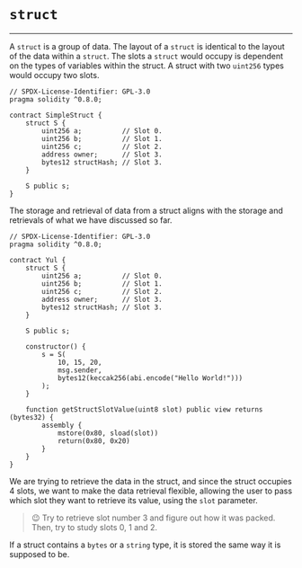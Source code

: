 # `struct`

---

A `struct` is a group of data. The layout of a `struct` is identical to the layout of the data within a `struct`. The slots a `struct` would occupy is dependent on the types of variables within the struct. A struct with two `uint256` types would occupy two slots.

```solidity
// SPDX-License-Identifier: GPL-3.0
pragma solidity ^0.8.0;

contract SimpleStruct {
    struct S {
        uint256 a;          // Slot 0.
        uint256 b;          // Slot 1.
        uint256 c;          // Slot 2.
        address owner;      // Slot 3.
        bytes12 structHash; // Slot 3.
    }

    S public s;
}
```

The storage and retrieval of data from a struct aligns with the storage and retrievals of what we have discussed so far.

```solidity
// SPDX-License-Identifier: GPL-3.0
pragma solidity ^0.8.0;

contract Yul {
    struct S {
        uint256 a;          // Slot 0.
        uint256 b;          // Slot 1.
        uint256 c;          // Slot 2.
        address owner;      // Slot 3.
        bytes12 structHash; // Slot 3.
    }

    S public s;
    
    constructor() {
        s = S(
            10, 15, 20,
            msg.sender,
            bytes12(keccak256(abi.encode("Hello World!")))
        );
    }
    
    function getStructSlotValue(uint8 slot) public view returns (bytes32) {
        assembly {
            mstore(0x80, sload(slot))
            return(0x80, 0x20)
        }
    }
}
```
We are trying to retrieve the data in the struct, and since the struct occupies 4 slots, we want to make the data retrieval flexible, allowing the user to pass which slot they want to retrieve its value, using the `slot` parameter.

> 😉 Try to retrieve slot number 3 and figure out how it was packed. Then, try to study slots 0, 1 and 2.

If a struct contains a `bytes` or a `string` type, it is stored the same way it is supposed to be.